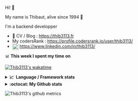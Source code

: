 Hi! 👋

My name is Thibaut, alive since 1994 🍷

I'm a backend developper

-   📝 CV / Blog : https://thib3113.fr
-   My codersRank : https://profile.codersrank.io/user/thib3113/
-   <a href="https://www.linkedin.com/in/thib3113/"><img align="left" alt="Thib3113's Linkedin" width="21px" src="https://raw.githubusercontent.com/peterthehan/peterthehan/master/assets/linkedin.svg" /></a> https://www.linkedin.com/in/thib3113/

📊 **This week I spent my time on**

[![Thib3113's wakatime](https://github-readme-stats.vercel.app/api/wakatime?username=thib3113&layout=default&theme=dracula&langs_count=6&hide_title=true&hide_border=true)](https://wakatime.com/@thib3113)

<details>
  <summary><b>📈&nbsp;&nbsp;Language&nbsp;/&nbsp;Framework stats</b></summary>
  <br/>  
  <a href='https://profile.codersrank.io/user/thib3113/'>
  <img src='http://cr-skills-chart-widget.azurewebsites.net/api/api?username=thib3113&padding=30&skills=php,batchfile,javascript,less,mysql,reactjs,scss,shell,typescript,vue'>
  </a>
</details>

<details>
  <summary><b>:octocat: My Github stats</b></summary>
  <br/>  
  
  <img src="https://github-readme-stats.vercel.app/api?username=thib3113&theme=dracula&show_icons=true&" alt="Thib3113's GitHub stats" />

<!--START_SECTION:activity-->

1. 🎉 Merged PR [#538](https://github.com/thib3113/unifi-client/pull/538) in [thib3113/unifi-client](https://github.com/thib3113/unifi-client)
2. 🎉 Merged PR [#194](https://github.com/thib3113/vban/pull/194) in [thib3113/vban](https://github.com/thib3113/vban)
3. 🎉 Merged PR [#530](https://github.com/thib3113/unifi-client/pull/530) in [thib3113/unifi-client](https://github.com/thib3113/unifi-client)
4. 🎉 Merged PR [#187](https://github.com/thib3113/vban/pull/187) in [thib3113/vban](https://github.com/thib3113/vban)
5. 🎉 Merged PR [#531](https://github.com/thib3113/unifi-client/pull/531) in [thib3113/unifi-client](https://github.com/thib3113/unifi-client)
 <!--END_SECTION:activity-->

</details>

![Thib3113's github metrics](https://gist.githubusercontent.com/thib3113/83a96e16f8bca103f1b0e376186c66ec/raw/github-metrics.svg)
